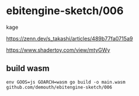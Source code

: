 # ebitengine-sketch/006

kage

https://zenn.dev/s_takashi/articles/489b77fa0715a9

https://www.shadertoy.com/view/mtyGWy

## build wasm

```
env GOOS=js GOARCH=wasm go build -o main.wasm github.com/demouth/ebitengine-sketch/006
```
